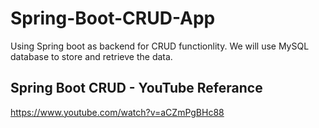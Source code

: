 # Spring-Boot-CRUD-App
Using Spring boot as backend for CRUD functionlity. We will use MySQL database to store and retrieve the data.

## Spring Boot CRUD - YouTube Referance
https://www.youtube.com/watch?v=aCZmPgBHc88
